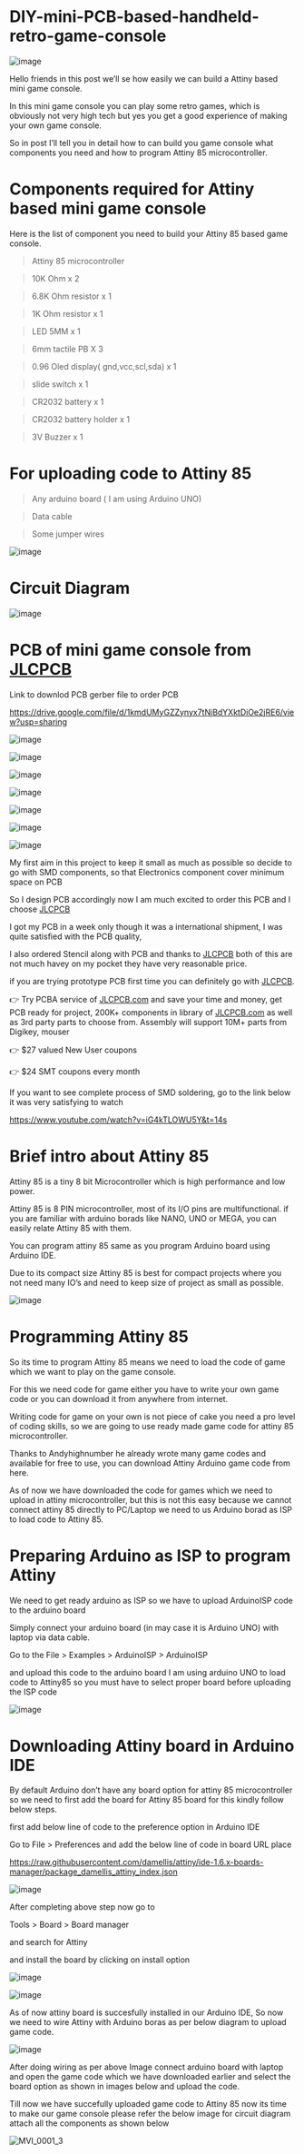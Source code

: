 # DIY-mini-PCB-based-handheld-retro-game-console


![image](https://user-images.githubusercontent.com/19898602/127040498-c9511f25-f3ac-4ae9-acc6-b78cbb7ec141.png)

Hello friends in this post we’ll se how easily we can build a Attiny based mini game console.

In this mini game console you can play some retro games, which is obviously not very high tech but yes you get a good experience of making your own game console.

So in post I’ll tell you in detail how to can build you game console what components you need and how to program Attiny 85 microcontroller.

# Components required for Attiny based mini game console

Here is the list of component you need to build your Attiny 85 based game console.

> Attiny 85 microcontroller


> 10K Ohm x 2


> 6.8K Ohm resistor x 1


> 1K Ohm resistor x 1


> LED 5MM x 1


> 6mm tactile PB X 3


> 0.96 Oled display( gnd,vcc,scl,sda) x 1


> slide switch x 1


> CR2032 battery x 1


> CR2032 battery holder x 1


>3V Buzzer x 1

# For uploading code to Attiny 85

> Any arduino board ( I am using Arduino UNO)


> Data cable


> Some jumper wires

![image](https://user-images.githubusercontent.com/19898602/127040766-c2110692-6ac2-49d2-b7ff-a4403095ae25.png)

# Circuit Diagram

![image](https://user-images.githubusercontent.com/19898602/127041030-bed8d207-1820-4d24-bc99-da1867c57900.png)



# PCB of mini game console from [JLCPCB](https://jlcpcb.com/IAT )

Link to downlod PCB gerber file to order PCB

https://drive.google.com/file/d/1kmdUMyGZZynyx7tNjBdYXktDiOe2jRE6/view?usp=sharing

![image](https://user-images.githubusercontent.com/19898602/127040832-fa3ad471-223b-4948-891e-cac4810f2e7f.png)

![image](https://user-images.githubusercontent.com/19898602/159103396-b67962d3-384a-4d3c-8d14-0d580f2c6184.png)

![image](https://user-images.githubusercontent.com/19898602/159103446-b099ea39-b90c-493c-9465-6e19e7c31789.png)




![image](https://user-images.githubusercontent.com/19898602/127042314-3a4e48e0-f253-4707-8d08-9b5a3cf2eec6.png)

![image](https://user-images.githubusercontent.com/19898602/127042452-9191dbf3-41fd-465a-9bea-f8759a0e3f4d.png)

![image](https://user-images.githubusercontent.com/19898602/159103503-59c54cc5-0fdc-48e1-85e6-1ff641e9b61d.png)

![image](https://user-images.githubusercontent.com/19898602/159103526-948f9d40-bcb6-496d-b535-b1e78b174008.png)


My first aim in this project to keep it small as much as possible so decide to go with SMD components, so that Electronics component cover minimum space on PCB

So I design PCB accordingly now I am much excited to order this PCB and I choose [JLCPCB](https://jlcpcb.com/IAT )

I got my PCB in a week only though it was a international shipment, I was quite satisfied with the PCB quality, 

I also ordered Stencil along with PCB and thanks to [JLCPCB](https://jlcpcb.com/IAT ) both of this are not much havey on my pocket they have very reasonable price.

if you are trying prototype PCB first time you can definitely go with [JLCPCB](https://jlcpcb.com/IAT ).


 👉 Try PCBA service of [JLCPCB.com](https://jlcpcb.com/IAT) and save your time and money, get PCB ready for project, 200K+ components in library of [JLCPCB.com](https://jlcpcb.com/IAT) as well as 3rd party         parts to choose from. 
    Assembly will support 10M+ parts from Digikey, mouser
    
👉 $27 valued New User coupons 

👉 $24 SMT coupons every month




If you want to see complete process of SMD soldering, go to the link below it was very satisfying to watch

https://www.youtube.com/watch?v=iG4kTLOWU5Y&t=14s

# Brief intro about Attiny 85

Attiny 85 is a tiny 8 bit Microcontroller which is high performance and low power.

Attiny 85 is 8 PIN microcontroller, most of its I/O pins are multifunctional. if you are familiar with arduino borads like NANO, UNO or MEGA, you can easily relate Attiny 85 with them.

You can program attiny 85 same as you program Arduino board using Arduino IDE.

Due to its compact size Attiny 85 is best for compact projects where you not need many IO’s and need to keep size of project as small as possible.

![image](https://user-images.githubusercontent.com/19898602/127041171-bc94a3e0-326d-4d20-ab5b-8e63ab4f17aa.png)


# Programming Attiny 85


So its time to program Attiny 85 means we need to load the code of game which we want to play on the game console.

For this we need code for game either you have to write your own game code or you can download it from anywhere from internet.

Writing code for game on your own is not piece of cake you need a pro level of coding skills, so we are going to use ready made game code for attiny 85 microcontroller.

Thanks to Andyhighnumber he already wrote many game codes and available for free to use, you can download Attiny Arduino game code from here.

As of now we have downloaded the code for games which we need to upload in attiny microcontroller, but this is not this easy because we cannot connect attiny 85 directly to PC/Laptop we need to us Arduino borad as ISP to load code to Attiny 85.

# Preparing Arduino as ISP to program Attiny

We need to get ready arduino as ISP so we have to upload ArduinoISP code to the arduino board

Simply connect your arduino board (in may case it is Arduino UNO) with laptop via data cable.

Go to the File > Examples > ArduinoISP > ArduinoISP

and upload this code to the arduino board I am using arduino UNO to load code to Attiny85 so you must have to select proper board before uploading the ISP code


![image](https://user-images.githubusercontent.com/19898602/127041503-e313e148-c1ad-4af5-aba0-b302c52a3674.png)


# Downloading Attiny board in Arduino IDE


By default Arduino don’t have any board option for attiny 85 microcontroller so we need to first add the board for Attiny 85 board for this kindly follow below steps.

first add below line of code to the preference option in Arduino IDE

Go to File > Preferences and add the below line of code in board URL place

https://raw.githubusercontent.com/damellis/attiny/ide-1.6.x-boards-manager/package_damellis_attiny_index.json

![image](https://user-images.githubusercontent.com/19898602/127041553-d8c99936-84b6-40e9-9f88-ca6c062dc6d9.png)

After completing above step now go to

Tools > Board > Board manager

and search for Attiny

and install the board by clicking on install option

![image](https://user-images.githubusercontent.com/19898602/127041611-09b27deb-395b-483f-b84f-b0ef16fe8d32.png)


![image](https://user-images.githubusercontent.com/19898602/127041622-f845dddf-e46c-43ef-961b-84e66d972cc1.png)


As of now attiny board is succesfully installed in our Arduino IDE, So now we need to wire Attiny with Arduino boras as per below diagram to upload game code.

![image](https://user-images.githubusercontent.com/19898602/127041657-280b9b5a-f413-4a22-a474-f4668befa92a.png)


After doing wiring as per above Image connect arduino board with laptop and open the game code which we have downloaded earlier and select the board option as shown in images below and upload the code.

Till now we have succefully uploaded game code to Attiny 85 now its time to make our game console please refer the below image for circuit diagram attach all the components as shown below

![MVI_0001_3](https://user-images.githubusercontent.com/19898602/127041928-58ad9bc6-f15f-46e4-9c8b-ec2a672fa4da.gif)





